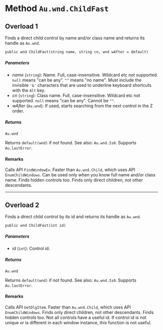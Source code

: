 # Method `Au.wnd.ChildFast`

## Overload 1

Finds a direct child control by name and/or class name and returns its handle as `Au.wnd`.

```
public wnd ChildFast(string name, string cn, wnd wAfter = default)
```

##### Parameters

- *name*  (`string`):
    Name. Full, case-insensitive. Wildcard etc not supported. `null` means "can be any". `""` means "no name". Must include the invisible `'&'` characters that are used to underline keyboard shortcuts with the `Alt` key.
- *cn*  (`string`):
    Class name. Full, case-insensitive. Wildcard etc not supported. `null` means "can be any". Cannot be `""`.
- *wAfter*  (`Au.wnd`):
    If used, starts searching from the next control in the Z order.

##### Returns

`Au.wnd`

Returns `default(wnd)` if not found. See also: `Au.wnd.Is0`. Supports `Au.lastError`.

#### Remarks

Calls API `FindWindowEx`. Faster than `Au.wnd.Child`, which uses API `EnumChildWindows`. Can be used only when you know full name and/or class name. Finds hidden controls too. Finds only direct children, not other descendants.

* * *

## Overload 2

Finds a direct child control by its id and returns its handle as `Au.wnd`.

```
public wnd ChildFast(int id)
```

##### Parameters

- *id*  (`int`):
    Control id.

##### Returns

`Au.wnd`

Returns `default(wnd)` if not found. See also: `Au.wnd.Is0`. Supports `Au.lastError`.

#### Remarks

Calls API `GetDlgItem`. Faster than `Au.wnd.Child`, which uses API `EnumChildWindows`. Finds only direct children, not other descendants. Finds hidden controls too. Not all controls have a useful id. If control id is not unique or is different in each window instance, this function is not useful.